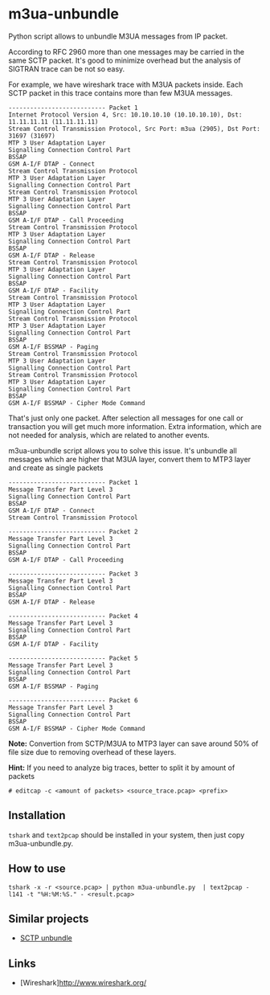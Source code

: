 m3ua-unbundle
=============

Python script allows to unbundle M3UA messages from IP packet.

According to RFC 2960 more than one messages may be carried in the same SCTP packet. It's good to minimize overhead but the analysis of SIGTRAN trace can be not so easy.

For example, we have wireshark trace with M3UA packets inside. Each SCTP packet in this trace contains more than few M3UA messages.

```
--------------------------- Packet 1
Internet Protocol Version 4, Src: 10.10.10.10 (10.10.10.10), Dst: 11.11.11.11 (11.11.11.11)
Stream Control Transmission Protocol, Src Port: m3ua (2905), Dst Port: 31697 (31697)
MTP 3 User Adaptation Layer
Signalling Connection Control Part
BSSAP
GSM A-I/F DTAP - Connect
Stream Control Transmission Protocol
MTP 3 User Adaptation Layer
Signalling Connection Control Part
Stream Control Transmission Protocol
MTP 3 User Adaptation Layer
Signalling Connection Control Part
BSSAP
GSM A-I/F DTAP - Call Proceeding
Stream Control Transmission Protocol
MTP 3 User Adaptation Layer
Signalling Connection Control Part
BSSAP
GSM A-I/F DTAP - Release
Stream Control Transmission Protocol
MTP 3 User Adaptation Layer
Signalling Connection Control Part
BSSAP
GSM A-I/F DTAP - Facility
Stream Control Transmission Protocol
MTP 3 User Adaptation Layer
Signalling Connection Control Part
Stream Control Transmission Protocol
MTP 3 User Adaptation Layer
Signalling Connection Control Part
BSSAP
GSM A-I/F BSSMAP - Paging
Stream Control Transmission Protocol
MTP 3 User Adaptation Layer
Signalling Connection Control Part
Stream Control Transmission Protocol
MTP 3 User Adaptation Layer
Signalling Connection Control Part
BSSAP
GSM A-I/F BSSMAP - Cipher Mode Command
```

That's just only one packet. After selection all messages for one call or transaction you will get much more information. Extra information, which are not needed for analysis, which are related to another events.

m3ua-unbundle script allows you to solve this issue. It's unbundle all messages which are higher that M3UA layer, convert them to MTP3 layer and create as single packets

```
--------------------------- Packet 1
Message Transfer Part Level 3
Signalling Connection Control Part
BSSAP
GSM A-I/F DTAP - Connect
Stream Control Transmission Protocol

--------------------------- Packet 2
Message Transfer Part Level 3
Signalling Connection Control Part
BSSAP
GSM A-I/F DTAP - Call Proceeding

--------------------------- Packet 3
Message Transfer Part Level 3
Signalling Connection Control Part
BSSAP
GSM A-I/F DTAP - Release

--------------------------- Packet 4
Message Transfer Part Level 3
Signalling Connection Control Part
BSSAP
GSM A-I/F DTAP - Facility

--------------------------- Packet 5
Message Transfer Part Level 3
Signalling Connection Control Part
BSSAP
GSM A-I/F BSSMAP - Paging

--------------------------- Packet 6
Message Transfer Part Level 3
Signalling Connection Control Part
BSSAP
GSM A-I/F BSSMAP - Cipher Mode Command
```

**Note:** Convertion from SCTP/M3UA to MTP3 layer can save around 50% of file size due to removing overhead of these layers.

**Hint:** If you need to analyze big traces, better to split it by amount of packets
```
# editcap -c <amount of packets> <source_trace.pcap> <prefix>
```

Installation
------------

`tshark` and `text2pcap` should be installed in your system, then just copy m3ua-unbundle.py. 

How to use
----------

```
tshark -x -r <source.pcap> | python m3ua-unbundle.py  | text2pcap -l141 -t "%H:%M:%S." - <result.pcap>
```

Similar projects
----------------
* [SCTP unbundle](http://frox25.no-ip.org/~mtve/wiki/SctpDechunk.html)

Links
---------
- [Wireshark]<http://www.wireshark.org/>

